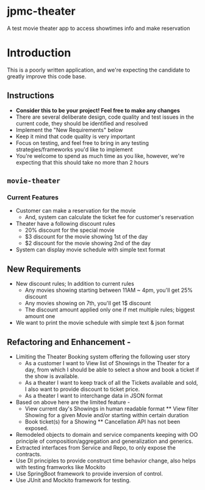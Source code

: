 # jpmc-theater
A test movie theater app to access showtimes info and make reservation

# Introduction

This is a poorly written application, and we're expecting the candidate to greatly improve this code base.

## Instructions
* **Consider this to be your project! Feel free to make any changes**
* There are several deliberate design, code quality and test issues in the current code, they should be identified and resolved
* Implement the "New Requirements" below
* Keep it mind that code quality is very important
* Focus on testing, and feel free to bring in any testing strategies/frameworks you'd like to implement
* You're welcome to spend as much time as you like, however, we're expecting that this should take no more than 2 hours

## `movie-theater`

### Current Features
* Customer can make a reservation for the movie
  * And, system can calculate the ticket fee for customer's reservation
* Theater have a following discount rules
  * 20% discount for the special movie
  * $3 discount for the movie showing 1st of the day
  * $2 discount for the movie showing 2nd of the day
* System can display movie schedule with simple text format

## New Requirements
* New discount rules; In addition to current rules
  * Any movies showing starting between 11AM ~ 4pm, you'll get 25% discount
  * Any movies showing on 7th, you'll get 1$ discount
  * The discount amount applied only one if met multiple rules; biggest amount one
* We want to print the movie schedule with simple text & json format

## Refactoring and Enhancement - 
* Limiting the Theater Booking system offering the following user story 
  * As a customer I want to View list of Showings in the Theater for a day, from which I should be able to select a show 
    and book a ticket if the show is available.  
  * As a theater I want to keep track of all the Tickets available and sold, I also want to provide discount to ticket price. 
  * As a theater I want to interchange data in JSON format
* Based on above here are the limited feature - 
  * View current day's Showings in human readable format
  ** View filter Showing for a given Movie and/or starting within certain duration
  * Book ticket(s) for a Showing
  ** Cancellation API has not been exposed.
* Remodeled objects to domain and service companents keeping with OO principle of composition/aggregation and generalization and generics.
* Extracted interfaces from Service and Repo, to only expose the contracts. 
* Use DI principles to provide construct time behavior change, also helps with testing framworks like Mockito
* Use SpringBoot framework to provide inversion of control.
* Use JUnit and Mockito framework for testing.	
